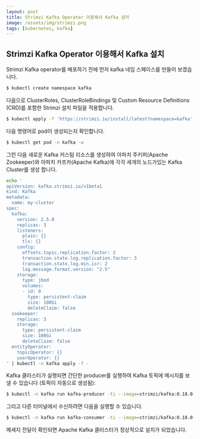 ```yaml
---
layout: post
title: Strimzi Kafka Operator 이용해서 Kafka 설치
image: /assets/img/strimzi.png
tags: [kubernetes, kafka]
---
```


## Strimzi Kafka Operator 이용해서 Kafka 설치

Strimzi Kafka operator를 배포하기 전에 먼저 kafka 네임 스페이스를 만들어 보겠습니다.
```bash
$ kubectl create namespace kafka
```

다음으로 ClusterRoles, ClusterRoleBindings 및 Custom Resource Definitions (CRD)를 포함한 Strimzi 설치 파일을 적용합니다.
```bash
$ kubectl apply -f 'https://strimzi.io/install/latest?namespace=kafka' -n kafka
```

다음 명령어로 pod이 생성되는지 확인합니다.
```bash
$ kubectl get pod -n kafka -w
```

그런 다음 새로운 Kafka 커스텀 리소스를 생성하여 아파치 주키퍼(Apache Zookeeper)와 아파치 카프카(Apache Kafka)에 각각 세개의 노드가있는 Kafka Cluster를 생성 합니다.
```bash
echo '
apiVersion: kafka.strimzi.io/v1beta1
kind: Kafka
metadata:
  name: my-cluster
spec:
  kafka:
    version: 2.5.0
    replicas: 3
    listeners:
      plain: {}
      tls: {}
    config:
      offsets.topic.replication.factor: 3
      transaction.state.log.replication.factor: 3
      transaction.state.log.min.isr: 2
      log.message.format.version: "2.5"
    storage:
      type: jbod
      volumes:
      - id: 0
        type: persistent-claim
        size: 100Gi
        deleteClaim: false
  zookeeper:
    replicas: 3
    storage:
      type: persistent-claim
      size: 100Gi
      deleteClaim: false
  entityOperator:
    topicOperator: {}
    userOperator: {}
' | kubectl -n kafka apply -f -
```

Kafka 클러스터가 실행되면 간단한 producer를 실행하여 Kafka 토픽에 메시지를 보낼 수 있습니다 (토픽이 자동으로 생성됨):
```bash
$ kubectl -n kafka run kafka-producer -ti --image=strimzi/kafka:0.18.0-kafka-2.5.0 --rm=true --restart=Never -- bin/kafka-console-producer.sh --broker-list my-cluster-kafka-bootstrap:9092 --topic my-topic
```

그리고 다른 터미널에서 수신하려면 다음을 실행할 수 있습니다.
```bash
$ kubectl -n kafka run kafka-consumer -ti --image=strimzi/kafka:0.18.0-kafka-2.5.0 --rm=true --restart=Never -- bin/kafka-console-consumer.sh --bootstrap-server my-cluster-kafka-bootstrap:9092 --topic my-topic --from-beginning
```

메세지 전달이 확인되면 Apache Kafka 클러스터가 정상적으로 설치가 되었습니다.
